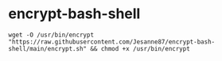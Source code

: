 # encrypt-bash-shell

```
wget -O /usr/bin/encrypt "https://raw.githubusercontent.com/Jesanne87/encrypt-bash-shell/main/encrypt.sh" && chmod +x /usr/bin/encrypt
```
